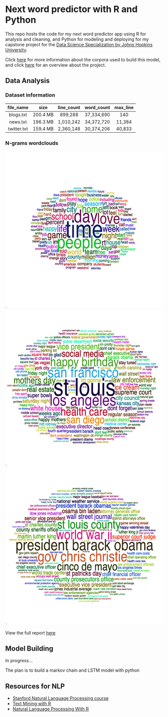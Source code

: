 # Next word predictor with R and Python

This repo hosts the code for my next word predictor app using R for analysis and cleaning, and Python for modeling and deploying for my capstone project for the [Data Science Specialization by Johns Hopkins University](https://www.coursera.org/specializations/jhu-data-science).

Click [here](docs/corpora-info.md) for more information about the corpora used to build this model, and click [here](docs/project_overview.md) for an overview about the project.

## Data Analysis

### Dataset information

|  file_name  |   size   | line_count | word_count | max_line |
|:-----------:|:--------:|:----------:|:----------:|:--------:|
|  blogs.txt  | 200.4 MB |   899,288  | 37,334,690 |    140   |
|   news.txt  | 196.3 MB |  1,010,242 | 34,372,720 |  11,384  |
| twitter.txt | 159.4 MB |  2,360,148 | 30,374,206 |  40,833  |

### N-grams wordclouds

<img src="figs/unigram_wc.png" width="600" height="500" />

<img src="figs/bigram_wc.png" width="600" height="500" />

<img src="figs/trigram_wc.png" width="600" height="500" />

View the full report [here](https://benthecoder.github.io/JohnHopkinsDataScience/10_DataScienceCapstone/report/milestone-report.html)

## Model Building

In progress...

The plan is to build a markov chain and LSTM model with python

## Resources for NLP

- [Stanford Natural Language Processing course](https://web.stanford.edu/~jurafsky/NLPCourseraSlides.html)
- [Text Mining with R](https://www.tidytextmining.com/)
- [Natural Language Processing With R](https://blog.udacity.com/2020/10/natural-language-processing-with-r.html)
